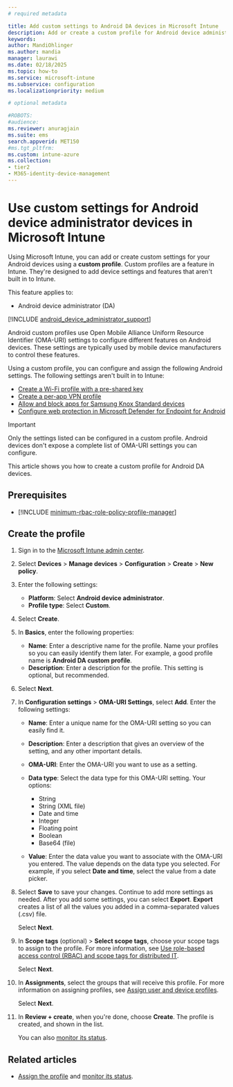 ```yaml
---
# required metadata

title: Add custom settings to Android DA devices in Microsoft Intune
description: Add or create a custom profile for Android device administrator (DA) devices in Microsoft Intune. Create a WiFi profile with a preshared key, create a per-app VPN profile, or allow/block apps for Samsung Knox Standard devices.
keywords:
author: MandiOhlinger
ms.author: mandia
manager: laurawi
ms.date: 02/18/2025
ms.topic: how-to
ms.service: microsoft-intune
ms.subservice: configuration
ms.localizationpriority: medium

# optional metadata

#ROBOTS:
#audience:
ms.reviewer: anuragjain
ms.suite: ems
search.appverid: MET150
#ms.tgt_pltfrm:
ms.custom: intune-azure
ms.collection:
- tier2
- M365-identity-device-management
---
```


# Use custom settings for Android device administrator devices in Microsoft Intune

Using Microsoft Intune, you can add or create custom settings for your Android devices using a **custom profile**. Custom profiles are a feature in Intune. They're designed to add device settings and features that aren't built in to Intune.

This feature applies to:

- Android device administrator (DA)

[!INCLUDE [android_device_administrator_support](../includes/android-device-administrator-support.md)]

Android custom profiles use Open Mobile Alliance Uniform Resource Identifier (OMA-URI) settings to configure different features on Android devices. These settings are typically used by mobile device manufacturers to control these features.

Using a custom profile, you can configure and assign the following Android settings. The following settings aren't built in to Intune:

- [Create a Wi-Fi profile with a pre-shared key](/mem/intune-service/configuration/wi-fi-profile-shared-key)
- [Create a per-app VPN profile](/mem/intune-service/configuration/android-pulse-secure-per-app-vpn)
- [Allow and block apps for Samsung Knox Standard devices](/mem/intune-service/configuration/samsung-knox-apps-allow-block)
- [Configure web protection in Microsoft Defender for Endpoint for Android](../protect/advanced-threat-protection-manage-android.md)

> [!IMPORTANT]
> Only the settings listed can be configured in a custom profile. Android devices don't expose a complete list of OMA-URI settings you can configure.<!-- 10948264 -->

This article shows you how to create a custom profile for Android DA devices.

## Prerequisites

- [!INCLUDE [minimum-rbac-role-policy-profile-manager](../includes/minimum-rbac-role-policy-profile-manager.md)]

## Create the profile

1. Sign in to the [Microsoft Intune admin center](https://go.microsoft.com/fwlink/?linkid=2109431).
2. Select **Devices** > **Manage devices** > **Configuration** > **Create** > **New policy**.
3. Enter the following settings:

    - **Platform**: Select **Android device administrator**.
    - **Profile type**: Select **Custom**.

4. Select **Create**.
5. In **Basics**, enter the following properties:

    - **Name**: Enter a descriptive name for the profile. Name your profiles so you can easily identify them later. For example, a good profile name is **Android DA custom profile**.
    - **Description**: Enter a description for the profile. This setting is optional, but recommended.

6. Select **Next**.
7. In **Configuration settings** > **OMA-URI Settings**, select **Add**. Enter the following settings:

    - **Name**: Enter a unique name for the OMA-URI setting so you can easily find it.
    - **Description**: Enter a description that gives an overview of the setting, and any other important details.
    - **OMA-URI**: Enter the OMA-URI you want to use as a setting.
    - **Data type**: Select the data type for this OMA-URI setting. Your options:

      - String
      - String (XML file)
      - Date and time
      - Integer
      - Floating point
      - Boolean
      - Base64 (file)

    - **Value**: Enter the data value you want to associate with the OMA-URI you entered. The value depends on the data type you selected. For example, if you select **Date and time**, select the value from a date picker.

8. Select **Save** to save your changes. Continue to add more settings as needed. After you add some settings, you can select **Export**. **Export** creates a list of all the values you added in a comma-separated values (.csv) file.

    Select **Next**.

9. In **Scope tags** (optional) > **Select scope tags**, choose your scope tags to assign to the profile. For more information, see [Use role-based access control (RBAC) and scope tags for distributed IT](../fundamentals/scope-tags.md).

    Select **Next**.

10. In **Assignments**, select the groups that will receive this profile. For more information on assigning profiles, see [Assign user and device profiles](device-profile-assign.md).

    Select **Next**.

11. In **Review + create**, when you're done, choose **Create**. The profile is created, and shown in the list.

    You can also [monitor its status](device-profile-monitor.md).

## Related articles

- [Assign the profile](device-profile-assign.md) and [monitor its status](device-profile-monitor.md).
